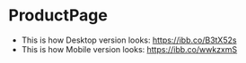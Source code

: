 # ProductPage

- This is how Desktop version looks: https://ibb.co/B3tX52s
- This is how Mobile version looks: https://ibb.co/wwkzxmS

